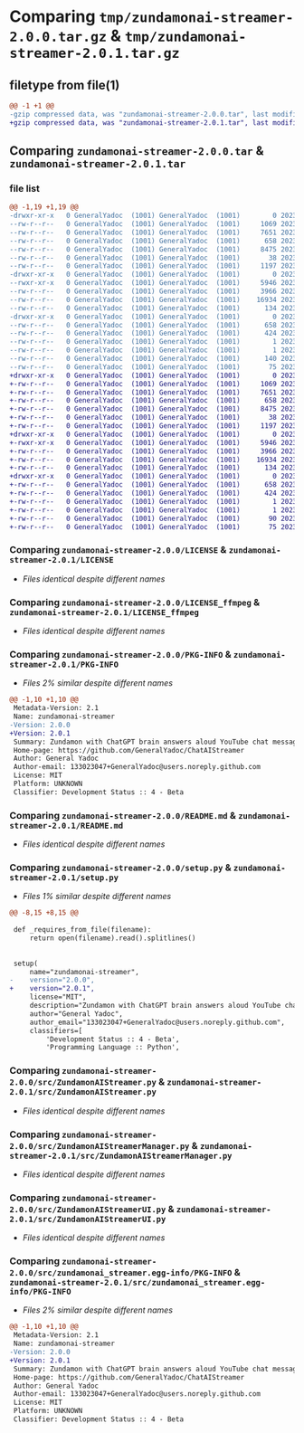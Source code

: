 # Comparing `tmp/zundamonai-streamer-2.0.0.tar.gz` & `tmp/zundamonai-streamer-2.0.1.tar.gz`

## filetype from file(1)

```diff
@@ -1 +1 @@
-gzip compressed data, was "zundamonai-streamer-2.0.0.tar", last modified: Sat Jul  1 18:19:56 2023, max compression
+gzip compressed data, was "zundamonai-streamer-2.0.1.tar", last modified: Sat Jul  1 21:34:59 2023, max compression
```

## Comparing `zundamonai-streamer-2.0.0.tar` & `zundamonai-streamer-2.0.1.tar`

### file list

```diff
@@ -1,19 +1,19 @@
-drwxr-xr-x   0 GeneralYadoc  (1001) GeneralYadoc  (1001)        0 2023-07-01 18:19:56.775040 zundamonai-streamer-2.0.0/
--rw-r--r--   0 GeneralYadoc  (1001) GeneralYadoc  (1001)     1069 2023-06-05 06:55:47.000000 zundamonai-streamer-2.0.0/LICENSE
--rw-r--r--   0 GeneralYadoc  (1001) GeneralYadoc  (1001)     7651 2023-07-01 17:54:59.000000 zundamonai-streamer-2.0.0/LICENSE_ffmpeg
--rw-r--r--   0 GeneralYadoc  (1001) GeneralYadoc  (1001)      658 2023-07-01 18:19:56.775040 zundamonai-streamer-2.0.0/PKG-INFO
--rw-r--r--   0 GeneralYadoc  (1001) GeneralYadoc  (1001)     8475 2023-07-01 17:54:59.000000 zundamonai-streamer-2.0.0/README.md
--rw-r--r--   0 GeneralYadoc  (1001) GeneralYadoc  (1001)       38 2023-07-01 18:19:56.775040 zundamonai-streamer-2.0.0/setup.cfg
--rw-r--r--   0 GeneralYadoc  (1001) GeneralYadoc  (1001)     1197 2023-07-01 18:13:31.000000 zundamonai-streamer-2.0.0/setup.py
-drwxr-xr-x   0 GeneralYadoc  (1001) GeneralYadoc  (1001)        0 2023-07-01 18:19:56.775040 zundamonai-streamer-2.0.0/src/
--rwxr-xr-x   0 GeneralYadoc  (1001) GeneralYadoc  (1001)     5946 2023-07-01 17:54:59.000000 zundamonai-streamer-2.0.0/src/ZundamonAIStreamer.py
--rw-r--r--   0 GeneralYadoc  (1001) GeneralYadoc  (1001)     3966 2023-07-01 17:54:59.000000 zundamonai-streamer-2.0.0/src/ZundamonAIStreamerManager.py
--rw-r--r--   0 GeneralYadoc  (1001) GeneralYadoc  (1001)    16934 2023-07-01 17:54:59.000000 zundamonai-streamer-2.0.0/src/ZundamonAIStreamerUI.py
--rw-r--r--   0 GeneralYadoc  (1001) GeneralYadoc  (1001)      134 2023-07-01 18:12:49.000000 zundamonai-streamer-2.0.0/src/__init__.py
-drwxr-xr-x   0 GeneralYadoc  (1001) GeneralYadoc  (1001)        0 2023-07-01 18:19:56.775040 zundamonai-streamer-2.0.0/src/zundamonai_streamer.egg-info/
--rw-r--r--   0 GeneralYadoc  (1001) GeneralYadoc  (1001)      658 2023-07-01 18:19:56.000000 zundamonai-streamer-2.0.0/src/zundamonai_streamer.egg-info/PKG-INFO
--rw-r--r--   0 GeneralYadoc  (1001) GeneralYadoc  (1001)      424 2023-07-01 18:19:56.000000 zundamonai-streamer-2.0.0/src/zundamonai_streamer.egg-info/SOURCES.txt
--rw-r--r--   0 GeneralYadoc  (1001) GeneralYadoc  (1001)        1 2023-07-01 18:19:56.000000 zundamonai-streamer-2.0.0/src/zundamonai_streamer.egg-info/dependency_links.txt
--rw-r--r--   0 GeneralYadoc  (1001) GeneralYadoc  (1001)        1 2023-07-01 17:54:59.000000 zundamonai-streamer-2.0.0/src/zundamonai_streamer.egg-info/not-zip-safe
--rw-r--r--   0 GeneralYadoc  (1001) GeneralYadoc  (1001)      140 2023-07-01 18:19:56.000000 zundamonai-streamer-2.0.0/src/zundamonai_streamer.egg-info/requires.txt
--rw-r--r--   0 GeneralYadoc  (1001) GeneralYadoc  (1001)       75 2023-07-01 18:19:56.000000 zundamonai-streamer-2.0.0/src/zundamonai_streamer.egg-info/top_level.txt
+drwxr-xr-x   0 GeneralYadoc  (1001) GeneralYadoc  (1001)        0 2023-07-01 21:34:59.415040 zundamonai-streamer-2.0.1/
+-rw-r--r--   0 GeneralYadoc  (1001) GeneralYadoc  (1001)     1069 2023-06-05 06:55:47.000000 zundamonai-streamer-2.0.1/LICENSE
+-rw-r--r--   0 GeneralYadoc  (1001) GeneralYadoc  (1001)     7651 2023-07-01 17:54:59.000000 zundamonai-streamer-2.0.1/LICENSE_ffmpeg
+-rw-r--r--   0 GeneralYadoc  (1001) GeneralYadoc  (1001)      658 2023-07-01 21:34:59.415040 zundamonai-streamer-2.0.1/PKG-INFO
+-rw-r--r--   0 GeneralYadoc  (1001) GeneralYadoc  (1001)     8475 2023-07-01 17:54:59.000000 zundamonai-streamer-2.0.1/README.md
+-rw-r--r--   0 GeneralYadoc  (1001) GeneralYadoc  (1001)       38 2023-07-01 21:34:59.415040 zundamonai-streamer-2.0.1/setup.cfg
+-rw-r--r--   0 GeneralYadoc  (1001) GeneralYadoc  (1001)     1197 2023-07-01 21:27:02.000000 zundamonai-streamer-2.0.1/setup.py
+drwxr-xr-x   0 GeneralYadoc  (1001) GeneralYadoc  (1001)        0 2023-07-01 21:34:59.415040 zundamonai-streamer-2.0.1/src/
+-rwxr-xr-x   0 GeneralYadoc  (1001) GeneralYadoc  (1001)     5946 2023-07-01 17:54:59.000000 zundamonai-streamer-2.0.1/src/ZundamonAIStreamer.py
+-rw-r--r--   0 GeneralYadoc  (1001) GeneralYadoc  (1001)     3966 2023-07-01 17:54:59.000000 zundamonai-streamer-2.0.1/src/ZundamonAIStreamerManager.py
+-rw-r--r--   0 GeneralYadoc  (1001) GeneralYadoc  (1001)    16934 2023-07-01 17:54:59.000000 zundamonai-streamer-2.0.1/src/ZundamonAIStreamerUI.py
+-rw-r--r--   0 GeneralYadoc  (1001) GeneralYadoc  (1001)      134 2023-07-01 21:27:15.000000 zundamonai-streamer-2.0.1/src/__init__.py
+drwxr-xr-x   0 GeneralYadoc  (1001) GeneralYadoc  (1001)        0 2023-07-01 21:34:59.415040 zundamonai-streamer-2.0.1/src/zundamonai_streamer.egg-info/
+-rw-r--r--   0 GeneralYadoc  (1001) GeneralYadoc  (1001)      658 2023-07-01 21:34:59.000000 zundamonai-streamer-2.0.1/src/zundamonai_streamer.egg-info/PKG-INFO
+-rw-r--r--   0 GeneralYadoc  (1001) GeneralYadoc  (1001)      424 2023-07-01 21:34:59.000000 zundamonai-streamer-2.0.1/src/zundamonai_streamer.egg-info/SOURCES.txt
+-rw-r--r--   0 GeneralYadoc  (1001) GeneralYadoc  (1001)        1 2023-07-01 21:34:59.000000 zundamonai-streamer-2.0.1/src/zundamonai_streamer.egg-info/dependency_links.txt
+-rw-r--r--   0 GeneralYadoc  (1001) GeneralYadoc  (1001)        1 2023-07-01 17:54:59.000000 zundamonai-streamer-2.0.1/src/zundamonai_streamer.egg-info/not-zip-safe
+-rw-r--r--   0 GeneralYadoc  (1001) GeneralYadoc  (1001)       90 2023-07-01 21:34:59.000000 zundamonai-streamer-2.0.1/src/zundamonai_streamer.egg-info/requires.txt
+-rw-r--r--   0 GeneralYadoc  (1001) GeneralYadoc  (1001)       75 2023-07-01 21:34:59.000000 zundamonai-streamer-2.0.1/src/zundamonai_streamer.egg-info/top_level.txt
```

### Comparing `zundamonai-streamer-2.0.0/LICENSE` & `zundamonai-streamer-2.0.1/LICENSE`

 * *Files identical despite different names*

### Comparing `zundamonai-streamer-2.0.0/LICENSE_ffmpeg` & `zundamonai-streamer-2.0.1/LICENSE_ffmpeg`

 * *Files identical despite different names*

### Comparing `zundamonai-streamer-2.0.0/PKG-INFO` & `zundamonai-streamer-2.0.1/PKG-INFO`

 * *Files 2% similar despite different names*

```diff
@@ -1,10 +1,10 @@
 Metadata-Version: 2.1
 Name: zundamonai-streamer
-Version: 2.0.0
+Version: 2.0.1
 Summary: Zundamon with ChatGPT brain answers aloud YouTube chat messages.
 Home-page: https://github.com/GeneralYadoc/ChatAIStreamer
 Author: General Yadoc
 Author-email: 133023047+GeneralYadoc@users.noreply.github.com
 License: MIT
 Platform: UNKNOWN
 Classifier: Development Status :: 4 - Beta
```

### Comparing `zundamonai-streamer-2.0.0/README.md` & `zundamonai-streamer-2.0.1/README.md`

 * *Files identical despite different names*

### Comparing `zundamonai-streamer-2.0.0/setup.py` & `zundamonai-streamer-2.0.1/setup.py`

 * *Files 1% similar despite different names*

```diff
@@ -8,15 +8,15 @@
 
 def _requires_from_file(filename):
     return open(filename).read().splitlines()
 
 
 setup(
     name="zundamonai-streamer",
-    version="2.0.0",
+    version="2.0.1",
     license="MIT",
     description="Zundamon with ChatGPT brain answers aloud YouTube chat messages.",
     author="General Yadoc",
     author_email="133023047+GeneralYadoc@users.noreply.github.com",
     classifiers=[
         'Development Status :: 4 - Beta',
         'Programming Language :: Python',
```

### Comparing `zundamonai-streamer-2.0.0/src/ZundamonAIStreamer.py` & `zundamonai-streamer-2.0.1/src/ZundamonAIStreamer.py`

 * *Files identical despite different names*

### Comparing `zundamonai-streamer-2.0.0/src/ZundamonAIStreamerManager.py` & `zundamonai-streamer-2.0.1/src/ZundamonAIStreamerManager.py`

 * *Files identical despite different names*

### Comparing `zundamonai-streamer-2.0.0/src/ZundamonAIStreamerUI.py` & `zundamonai-streamer-2.0.1/src/ZundamonAIStreamerUI.py`

 * *Files identical despite different names*

### Comparing `zundamonai-streamer-2.0.0/src/zundamonai_streamer.egg-info/PKG-INFO` & `zundamonai-streamer-2.0.1/src/zundamonai_streamer.egg-info/PKG-INFO`

 * *Files 2% similar despite different names*

```diff
@@ -1,10 +1,10 @@
 Metadata-Version: 2.1
 Name: zundamonai-streamer
-Version: 2.0.0
+Version: 2.0.1
 Summary: Zundamon with ChatGPT brain answers aloud YouTube chat messages.
 Home-page: https://github.com/GeneralYadoc/ChatAIStreamer
 Author: General Yadoc
 Author-email: 133023047+GeneralYadoc@users.noreply.github.com
 License: MIT
 Platform: UNKNOWN
 Classifier: Development Status :: 4 - Beta
```

